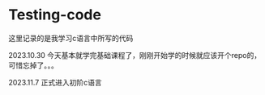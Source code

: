 # Testing-code
这里记录的是我学习c语言中所写的代码

2023.10.30
今天基本就学完基础课程了，刚刚开始学的时候就应该开个repo的，可惜忘掉了。。。


2023.11.7
正式进入初阶c语言
